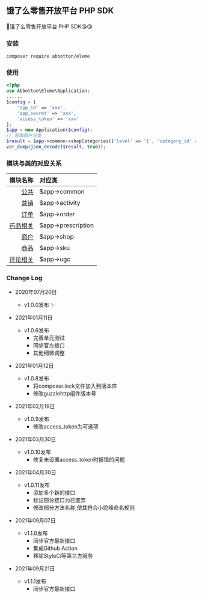 ## 饿了么零售开放平台 PHP SDK
:clap:饿了么零售开放平台 PHP SDK:kissing_heart::kissing_heart:

### 安装
```shell script
composer require abbotton/eleme
```

### 使用
```php
<?php
use Abbotton\Eleme\Application;
......
$config = [
    'app_id' => 'xxx',
    'app_secret' => 'xxx',
    'access_token' => 'xxx'
];
$app = new Application($config);
// 获取商户分类
$result = $app->common->shopCategories(['level' => '1', 'category_id' => '166']);
var_dump(json_decode($result, true));
```

### 模块与类的对应关系
| 模块名称 | 对应类 |
| ----: | :---- |
| [公共](https://open-be.ele.me/dev/api/apidoc#/%E5%85%AC%E5%85%B1) | $app->common |
| [营销](https://open-be.ele.me/dev/api/apidoc#/%E8%90%A5%E9%94%80) | $app->activity |
| [订单](https://open-be.ele.me/dev/api/apidoc#/%E8%AE%A2%E5%8D%95) | $app->order |
| [药品相关](https://open-be.ele.me/dev/api/apidoc#/detail/drug.prescription.files) | $app->prescription |
| [商户](https://open-be.ele.me/dev/api/apidoc#/%E5%95%86%E6%88%B7) | $app->shop |
| [商品](https://open-be.ele.me/dev/api/apidoc#/%E5%95%86%E5%93%81) | $app->sku |
| [评论相关](https://open-be.ele.me/dev/api/apidoc#/detail/ugc.reply) | $app->ugc |

### Change Log
* 2020年07月20日
    - v1.0.0发布 :sparkles:
    
* 2021年01月11日
    - v1.0.6发布
        - 完善单元测试
        - 同步官方接口
        - 其他细微调整
    
* 2021年01月12日
    - v1.0.8发布
        - 将composer.lock文件加入到版本库
        - 修改guzzlehttp组件版本号
    
* 2021年02月19日
    - v1.0.9发布
        - 修改access_token为可选项

* 2021年03月30日
    - v1.0.10发布
        - 修复未设置access_token时报错的问题

* 2021年04月30日
    - v1.0.11发布
        - 添加多个新的接口
        - 标记部分接口为已废弃
        - 修改部分方法名称,使其符合小驼峰命名规则
        
* 2021年09月07日
    - v1.1.0发布
        - 同步官方最新接口
        - 集成Github Action
        - 移除StyleCi等第三方服务

* 2021年09月21日
    - v1.1.1发布
        - 同步官方最新接口